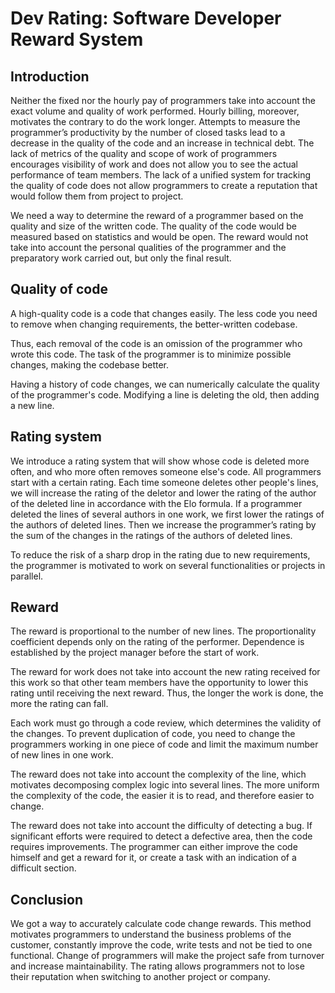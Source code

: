 # Dev Rating: Software Developer Reward System

## Introduction

Neither the fixed nor the hourly pay of programmers take into account the exact 
volume and quality of work performed. Hourly billing, moreover, motivates the 
contrary to do the work longer. Attempts to measure the programmer’s 
productivity by the number of closed tasks lead to a decrease in the quality of 
the code and an increase in technical debt. The lack of metrics of the quality 
and scope of work of programmers encourages visibility of work and does not 
allow you to see the actual performance of team members. The lack of a unified 
system for tracking the quality of code does not allow programmers to create a 
reputation that would follow them from project to project.

We need a way to determine the reward of a programmer based on the quality and 
size of the written code. The quality of the code would be measured based on 
statistics and would be open. The reward would not take into account the 
personal qualities of the programmer and the preparatory work carried out, but 
only the final result.

## Quality of code

A high-quality code is a code that changes easily. The less code you need to 
remove when changing requirements, the better-written codebase.

Thus, each removal of the code is an omission of the programmer who wrote this 
code. The task of the programmer is to minimize possible changes, making the 
codebase better.

Having a history of code changes, we can numerically calculate the quality of 
the programmer's code. Modifying a line is deleting the old, then adding a new 
line.

## Rating system

We introduce a rating system that will show whose code is deleted more often, 
and who more often removes someone else's code. All programmers start with a 
certain rating. Each time someone deletes other people's lines, we will 
increase the rating of the deletor and lower the rating of the author of the 
deleted line in accordance with the Elo formula. If a programmer deleted the 
lines of several authors in one work, we first lower the ratings of the authors 
of deleted lines. Then we increase the programmer’s rating by the sum of the 
changes in the ratings of the authors of deleted lines.

To reduce the risk of a sharp drop in the rating due to new requirements, the 
programmer is motivated to work on several functionalities or projects in 
parallel.

## Reward

The reward is proportional to the number of new lines. The proportionality 
coefficient depends only on the rating of the performer. Dependence is 
established by the project manager before the start of work.

The reward for work does not take into account the new rating received for this 
work so that other team members have the opportunity to lower this rating until 
receiving the next reward. Thus, the longer the work is done, the more the 
rating can fall.

Each work must go through a code review, which determines the validity of the 
changes. To prevent duplication of code, you need to change the programmers 
working in one piece of code and limit the maximum number of new lines in one 
work.

The reward does not take into account the complexity of the line, which 
motivates decomposing complex logic into several lines. The more uniform the 
complexity of the code, the easier it is to read, and therefore easier to 
change.

The reward does not take into account the difficulty of detecting a bug. If 
significant efforts were required to detect a defective area, then the code 
requires improvements. The programmer can either improve the code himself and 
get a reward for it, or create a task with an indication of a difficult section.

## Conclusion

We got a way to accurately calculate code change rewards. This method motivates 
programmers to understand the business problems of the customer, constantly 
improve the code, write tests and not be tied to one functional. Change of 
programmers will make the project safe from turnover and increase 
maintainability. The rating allows programmers not to lose their reputation 
when switching to another project or company.
